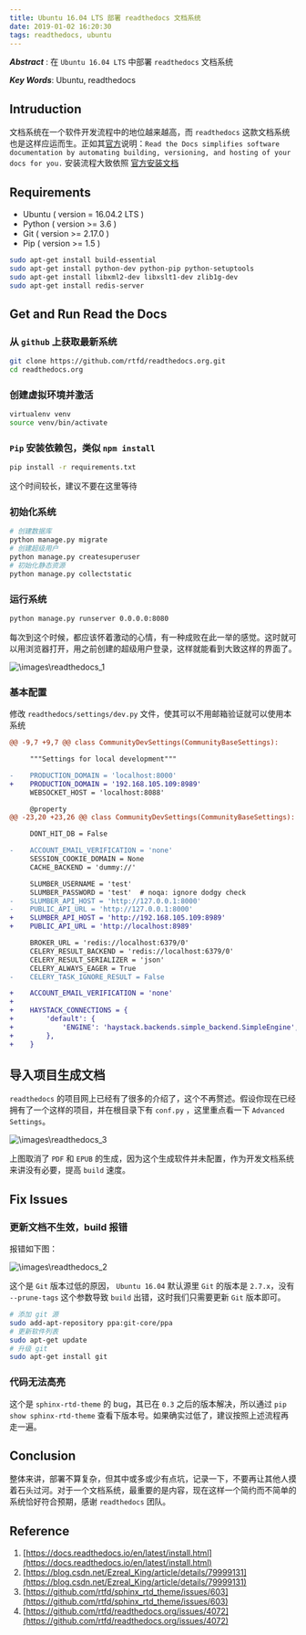 ```yaml
---
title: Ubuntu 16.04 LTS 部署 readthedocs 文档系统
date: 2019-01-02 16:20:30
tags: readthedocs, ubuntu
---
```


***Abstract*** : 在 `Ubuntu 16.04 LTS` 中部署 `readthedocs`  文档系统

***Key Words***: Ubuntu, readthedocs

## Intruduction

文档系统在一个软件开发流程中的地位越来越高，而 `readthedocs` 这款文档系统也是这样应运而生。正如其[官方](https://readthedocs.org/)说明：`Read the Docs simplifies software documentation by automating building, versioning, and hosting of your docs for you.` 安装流程大致依照 [官方安装文档](https://docs.readthedocs.io/en/latest/install.html)

## Requirements

* Ubuntu ( version = 16.04.2 LTS )
* Python ( version >= 3.6 )
* Git ( version >= 2.17.0 )
* Pip ( version >= 1.5 )

```bash
sudo apt-get install build-essential
sudo apt-get install python-dev python-pip python-setuptools
sudo apt-get install libxml2-dev libxslt1-dev zlib1g-dev
sudo apt-get install redis-server
```

## Get and Run Read the Docs

### 从 `github` 上获取最新系统

```bash
git clone https://github.com/rtfd/readthedocs.org.git
cd readthedocs.org
```

### 创建虚拟环境并激活

```bash
virtualenv venv
source venv/bin/activate
```

### `Pip` 安装依赖包，类似 `npm install`

```bash
pip install -r requirements.txt
```

这个时间较长，建议不要在这里等待

### 初始化系统

```bash
# 创建数据库
python manage.py migrate
# 创建超级用户
python manage.py createsuperuser
# 初始化静态资源
python manage.py collectstatic
```

### 运行系统

```bash
python manage.py runserver 0.0.0.0:8080
```

每次到这个时候，都应该怀着激动的心情，有一种成败在此一举的感觉。这时就可以用浏览器打开，用之前创建的超级用户登录，这样就能看到大致这样的界面了。

![\images\readthedocs_1](/images/readthedocs_1.jpg)

### 基本配置

修改 `readthedocs/settings/dev.py` 文件，使其可以不用邮箱验证就可以使用本系统

```diff
@@ -9,7 +9,7 @@ class CommunityDevSettings(CommunityBaseSettings):

     """Settings for local development"""

-    PRODUCTION_DOMAIN = 'localhost:8000'
+    PRODUCTION_DOMAIN = '192.168.105.109:8989'
     WEBSOCKET_HOST = 'localhost:8088'

     @property
@@ -23,20 +23,26 @@ class CommunityDevSettings(CommunityBaseSettings):

     DONT_HIT_DB = False

-    ACCOUNT_EMAIL_VERIFICATION = 'none'
     SESSION_COOKIE_DOMAIN = None
     CACHE_BACKEND = 'dummy://'

     SLUMBER_USERNAME = 'test'
     SLUMBER_PASSWORD = 'test'  # noqa: ignore dodgy check
-    SLUMBER_API_HOST = 'http://127.0.0.1:8000'
-    PUBLIC_API_URL = 'http://127.0.0.1:8000'
+    SLUMBER_API_HOST = 'http://192.168.105.109:8989'
+    PUBLIC_API_URL = 'http://localhost:8989'

     BROKER_URL = 'redis://localhost:6379/0'
     CELERY_RESULT_BACKEND = 'redis://localhost:6379/0'
     CELERY_RESULT_SERIALIZER = 'json'
     CELERY_ALWAYS_EAGER = True
-    CELERY_TASK_IGNORE_RESULT = False

+    ACCOUNT_EMAIL_VERIFICATION = 'none'
+
+    HAYSTACK_CONNECTIONS = {
+        'default': {
+            'ENGINE': 'haystack.backends.simple_backend.SimpleEngine',
+        },
+    }
```

## 导入项目生成文档

`readthedocs` 的项目网上已经有了很多的介绍了，这个不再赘述。假设你现在已经拥有了一个这样的项目，并在根目录下有 `conf.py` ，这里重点看一下 `Advanced Settings`。

![\images\readthedocs_3](/images/readthedocs_3.jpg)

上图取消了 `PDF` 和 `EPUB` 的生成，因为这个生成软件并未配置，作为开发文档系统来讲没有必要，提高 `build` 速度。

## Fix Issues

### 更新文档不生效，build 报错

报错如下图：

![\images\readthedocs_2](/images/readthedocs_2.jpg)

这个是 `Git` 版本过低的原因， `Ubuntu 16.04` 默认源里 `Git` 的版本是 `2.7.x`，没有 `--prune-tags` 这个参数导致 `build` 出错，这时我们只需要更新 `Git` 版本即可。

```bash
# 添加 git 源
sudo add-apt-repository ppa:git-core/ppa
# 更新软件列表
sudo apt-get update
# 升级 git
sudo apt-get install git
```

### 代码无法高亮

这个是 `sphinx-rtd-theme` 的 bug，其已在 `0.3` 之后的版本解决，所以通过 `pip show sphinx-rtd-theme` 查看下版本号。如果确实过低了，建议按照上述流程再走一遍。

## Conclusion

整体来讲，部署不算复杂，但其中或多或少有点坑，记录一下，不要再让其他人摸着石头过河。对于一个文档系统，最重要的是内容，现在这样一个简约而不简单的系统恰好符合预期，感谢 `readthedocs` 团队。

## Reference

1. [https://docs.readthedocs.io/en/latest/install.html](https://docs.readthedocs.io/en/latest/install.html)
2. [https://blog.csdn.net/Ezreal_King/article/details/79999131](https://blog.csdn.net/Ezreal_King/article/details/79999131)
3. [https://github.com/rtfd/sphinx_rtd_theme/issues/603](https://github.com/rtfd/sphinx_rtd_theme/issues/603)
4. [https://github.com/rtfd/readthedocs.org/issues/4072](https://github.com/rtfd/readthedocs.org/issues/4072)
